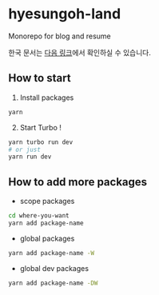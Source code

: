 # hyesungoh-land

Monorepo for blog and resume

한국 문서는 [다음 링크](https://github.com/hyesungoh/hyesungoh-land/tree/main/docs/korean.md)에서 확인하실 수 있습니다.

## How to start

1. Install packages

```bash
yarn
```

2. Start Turbo !

```bash
yarn turbo run dev
# or just
yarn run dev
```

## How to add more packages

- scope packages

```bash
cd where-you-want
yarn add package-name
```

- global packages

```bash
yarn add package-name -W
```

- global dev packages

```bash
yarn add package-name -DW
```
